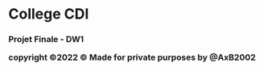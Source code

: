 <h1>College CDI</h1>
<h3>Projet Finale - DW1</<h3>
  
copyright &copy;2022 © Made for private purposes by @AxB2002
